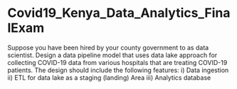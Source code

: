 # Covid19_Kenya_Data_Analytics_FinalExam
Suppose you have been hired by your county government to as data scientist. Design a data pipeline model that uses data lake approach for collecting COVID-19 data from various hospitals that are treating COVID-19 patients. The design should include the following features:     i)  Data ingestion    ii)  ETL for data lake as a staging (landing) Area    iii)  Analytics database 

